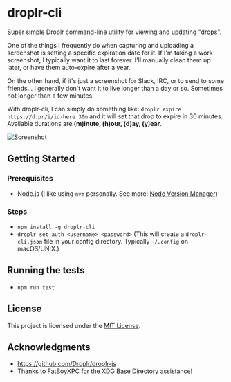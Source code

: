 # droplr-cli

Super simple Droplr command-line utility for viewing and updating "drops".

One of the things I frequently do when capturing and uploading a screenshot is setting a specific expiration date for it. If I'm taking a work screenshot, I typically want it to last forever. I'll manually clean them up later, or have them auto-expire after a year.

On the other hand, if it's just a screenshot for Slack, IRC, or to send to some friends... I generally don't want it to live longer than a day or so. Sometimes not longer than a few minutes.

With droplr-cli, I can simply do something like: `droplr expire https://d.pr/i/id-here 30m` and it will set that drop to expire in 30 minutes. Available durations are **(m)inute, (h)our, (d)ay, (y)ear**.

![Screenshot](https://cdn-std.dprcdn.net/files/acc_411671/uajVKD)

## Getting Started

### Prerequisites

- Node.js (I like using `nvm` personally. See more: [Node Version Manager](https://github.com/creationix/nvm))

### Steps

- `npm install -g droplr-cli`
- `droplr set-auth <username> <password>` (This will create a `droplr-cli.json` file in your config directory. Typically `~/.config` on macOS/UNIX.)

## Running the tests

- `npm run test`

## License

This project is licensed under the [MIT License](https://github.com/mikerogne/droplr-cli/blob/f033c84a3b78e56d98e80f6cf7dd7a4b8ee5adee/LICENSE).

## Acknowledgments

- https://github.com/Droplr/droplr-js
- Thanks to [FatBoyXPC](https://github.com/FatBoyXPC/) for the XDG Base Directory assistance!
